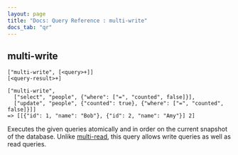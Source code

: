 ```yaml
---
layout: page
title: "Docs: Query Reference : multi-write"
docs_tab: "qr"
---
```


multi-write
-----------

    ["multi-write", [<query>+]]
    [<query-result>+]
    
    ["multi-write",
      ["select", "people", {"where": ["=", "counted", false]}],
      ["update", "people", {"counted": true}, {"where": ["=", "counted", false]}]]
    => [[{"id": 1, "name": "Bob"}, {"id": 2, "name": "Amy"}] 2]
    
Executes the given queries atomically and in order on the current snapshot of the database. Unlike [multi-read](/docs/queries/multi-read.html), this query allows write queries as well as read queries.
